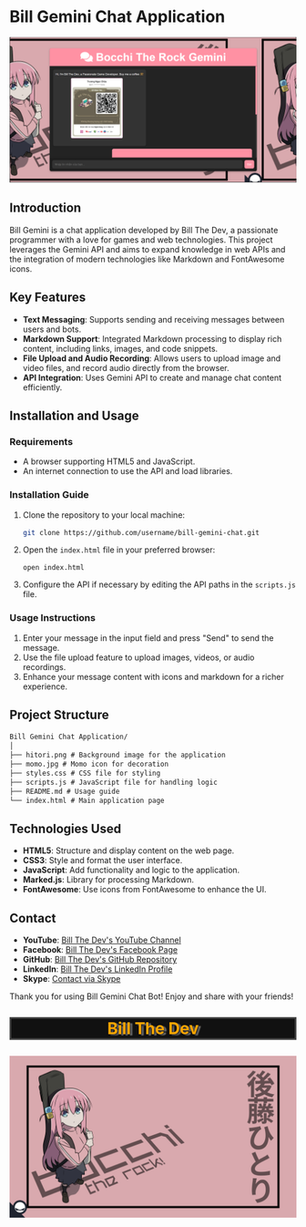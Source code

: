 # Bill Gemini Chat Application

![Bill Gemini Logo](billGemini.png)

## Introduction

Bill Gemini is a chat application developed by Bill The Dev, a passionate programmer with a love for games and web technologies. This project leverages the Gemini API and aims to expand knowledge in web APIs and the integration of modern technologies like Markdown and FontAwesome icons.

## Key Features

- **Text Messaging**: Supports sending and receiving messages between users and bots.
- **Markdown Support**: Integrated Markdown processing to display rich content, including links, images, and code snippets.
- **File Upload and Audio Recording**: Allows users to upload image and video files, and record audio directly from the browser.
- **API Integration**: Uses Gemini API to create and manage chat content efficiently.

## Installation and Usage

### Requirements

- A browser supporting HTML5 and JavaScript.
- An internet connection to use the API and load libraries.

### Installation Guide

1. Clone the repository to your local machine:
    ```bash
    git clone https://github.com/username/bill-gemini-chat.git
    ```

2. Open the `index.html` file in your preferred browser:
    ```plaintext
    open index.html
    ```

3. Configure the API if necessary by editing the API paths in the `scripts.js` file.

### Usage Instructions

1. Enter your message in the input field and press "Send" to send the message.
2. Use the file upload feature to upload images, videos, or audio recordings.
3. Enhance your message content with icons and markdown for a richer experience.

## Project Structure
```plaintext
Bill Gemini Chat Application/
│
├── hitori.png # Background image for the application
├── momo.jpg # Momo icon for decoration
├── styles.css # CSS file for styling
├── scripts.js # JavaScript file for handling logic
├── README.md # Usage guide
└── index.html # Main application page
```

## Technologies Used

- **HTML5**: Structure and display content on the web page.
- **CSS3**: Style and format the user interface.
- **JavaScript**: Add functionality and logic to the application.
- **Marked.js**: Library for processing Markdown.
- **FontAwesome**: Use icons from FontAwesome to enhance the UI.

## Contact

- **YouTube**: [Bill The Dev's YouTube Channel](https://www.youtube.com/channel/UCdRe_4FG7JhOERlfcyeNhnw)
- **Facebook**: [Bill The Dev's Facebook Page](https://www.facebook.com/billthedev)
- **GitHub**: [Bill The Dev's GitHub Repository](https://github.com/billthedev)
- **LinkedIn**: [Bill The Dev's LinkedIn Profile](https://www.linkedin.com/in/billthedev)
- **Skype**: [Contact via Skype](https://www.skype.com/billthedev)

Thank you for using Bill Gemini Chat Bot! Enjoy and share with your friends!

<p align="center" style="font-size: 2em; font-weight: bold; color: #FFA500; text-shadow: 2px 2px 4px #000, 4px 2px 2px #AAAAAA; border: 3px solid #444; background-color: #111">
  Bill The Dev
</p>

<p align="center">
  <img src="hitori.png" alt="Hitori">
</p>
